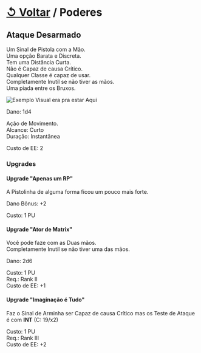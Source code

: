 # [↺ Voltar](../Poderes.md) / Poderes

## Ataque Desarmado

Um Sinal de Pistola com a Mão.  
Uma opção Barata e Discreta.  
Tem uma Distância Curta.  
Não é Capaz de causa Crítico.  
Qualquer Classe é capaz de usar.  
Completamente Inutil se não tiver as mãos.  
Uma piada entre os Bruxos.  

![*Exemplo Visual era pra estar Aqui*][EV]

Dano: 1d4

Ação de Movimento.  
Alcance: Curto  
Duração: Instantânea

Custo de EE: 2

### Upgrades

#### Upgrade "Apenas um RP"

A Pistolinha de alguma forma ficou um pouco mais forte.

Dano Bônus: +2

Custo: 1 PU  

#### Upgrade "Ator de Matrix"

Você pode faze com as Duas mãos.  
Completamente Inutil se não tiver uma das mãos.

Dano: 2d6

Custo: 1 PU  
Req.: Rank II  
Custo de EE: +1

#### Upgrade "Imaginação é Tudo"

Faz o Sinal de Arminha ser Capaz de causa Crítico mas os Teste de Ataque é com **INT** (C: 19/x2)

Custo: 1 PU  
Req.: Rank III  
Custo de EE: +2

[EV]: https://media.tenor.com/xDC8YqPXgM0AAAAC/bang-hand-gun.gif
